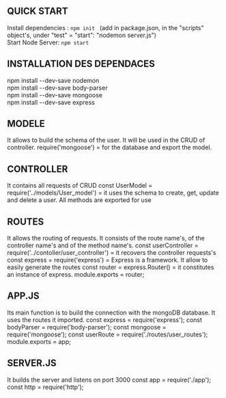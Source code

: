## QUICK START
Install dependencies : `npm init ` 
(add in package.json, in the "scripts" object's, under "test" = "start": "nodemon server.js")  
Start Node Server: `npm start`

## INSTALLATION DES DEPENDACES
npm install --dev-save nodemon   
npm install --dev-save body-parser   
npm install --dev-save mongoose   
npm install --dev-save express   


## MODELE
It allows to build the schema of the user. It will be used in the CRUD of controller.
require('mongoose') = for the database
and export the model.


## CONTROLLER
It contains all requests of CRUD
const UserModel = require('../models/User_model') =  it uses the schema to create, get, update and delete a user. All methods are exported for use


## ROUTES
It allows the routing of requests. It consists of the route name's, of the controller name's and of the method name's.
const userController = require('../contoller/user_controller') = it recovers the controller requests's
const express = require('express') = Express is a framework. It allow to easily generate the routes
const router = express.Router() = it constitutes an instance of express. 
module.exports = router;


## APP.JS
Its main function is to build the connection with the mongoDB database. It uses the routes it imported.
const express = require('express');
const bodyParser = require('body-parser');
const mongoose = require('mongoose');
const userRoute = require('./routes/user_routes');
module.exports = app;


## SERVER.JS
It builds the server and listens on port 3000
const app = require('./app');
const http = require('http');